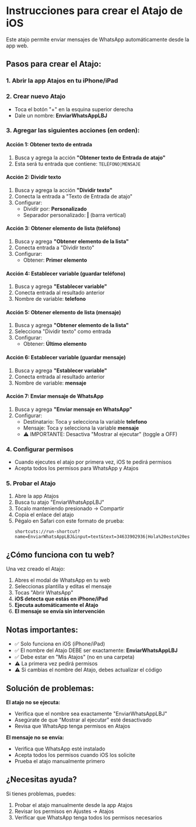 # Instrucciones para crear el Atajo de iOS

Este atajo permite enviar mensajes de WhatsApp automáticamente desde la app web.

## Pasos para crear el Atajo:

### 1. Abrir la app Atajos en tu iPhone/iPad

### 2. Crear nuevo Atajo
- Toca el botón "+" en la esquina superior derecha
- Dale un nombre: **EnviarWhatsAppLBJ**

### 3. Agregar las siguientes acciones (en orden):

#### Acción 1: Obtener texto de entrada
1. Busca y agrega la acción **"Obtener texto de Entrada de atajo"**
2. Esta será tu entrada que contiene: `TELÉFONO|MENSAJE`

#### Acción 2: Dividir texto
1. Busca y agrega la acción **"Dividir texto"**
2. Conecta la entrada a "Texto de Entrada de atajo"
3. Configurar:
   - Dividir por: **Personalizado**
   - Separador personalizado: **|** (barra vertical)

#### Acción 3: Obtener elemento de lista (teléfono)
1. Busca y agrega **"Obtener elemento de la lista"**
2. Conecta entrada a "Dividir texto"
3. Configurar:
   - Obtener: **Primer elemento**

#### Acción 4: Establecer variable (guardar teléfono)
1. Busca y agrega **"Establecer variable"**
2. Conecta entrada al resultado anterior
3. Nombre de variable: **telefono**

#### Acción 5: Obtener elemento de lista (mensaje)
1. Busca y agrega **"Obtener elemento de la lista"**
2. Selecciona "Dividir texto" como entrada
3. Configurar:
   - Obtener: **Último elemento**

#### Acción 6: Establecer variable (guardar mensaje)
1. Busca y agrega **"Establecer variable"**
2. Conecta entrada al resultado anterior
3. Nombre de variable: **mensaje**

#### Acción 7: Enviar mensaje de WhatsApp
1. Busca y agrega **"Enviar mensaje en WhatsApp"**
2. Configurar:
   - Destinatario: Toca y selecciona la variable **telefono**
   - Mensaje: Toca y selecciona la variable **mensaje**
   - ⚠️ IMPORTANTE: Desactiva "Mostrar al ejecutar" (toggle a OFF)

### 4. Configurar permisos
- Cuando ejecutes el atajo por primera vez, iOS te pedirá permisos
- Acepta todos los permisos para WhatsApp y Atajos

### 5. Probar el Atajo
1. Abre la app Atajos
2. Busca tu atajo "EnviarWhatsAppLBJ"
3. Tócalo manteniendo presionado → Compartir
4. Copia el enlace del atajo
5. Pégalo en Safari con este formato de prueba:
   ```
   shortcuts://run-shortcut?name=EnviarWhatsAppLBJ&input=text&text=34633902936|Hola%20esto%20es%20una%20prueba
   ```

## ¿Cómo funciona con tu web?

Una vez creado el Atajo:

1. Abres el modal de WhatsApp en tu web
2. Seleccionas plantilla y editas el mensaje
3. Tocas "Abrir WhatsApp"
4. **iOS detecta que estás en iPhone/iPad**
5. **Ejecuta automáticamente el Atajo**
6. **El mensaje se envía sin intervención**

## Notas importantes:

- ✅ Solo funciona en iOS (iPhone/iPad)
- ✅ El nombre del Atajo DEBE ser exactamente: **EnviarWhatsAppLBJ**
- ✅ Debe estar en "Mis Atajos" (no en una carpeta)
- ⚠️ La primera vez pedirá permisos
- ⚠️ Si cambias el nombre del Atajo, debes actualizar el código

## Solución de problemas:

**El atajo no se ejecuta:**
- Verifica que el nombre sea exactamente "EnviarWhatsAppLBJ"
- Asegúrate de que "Mostrar al ejecutar" esté desactivado
- Revisa que WhatsApp tenga permisos en Atajos

**El mensaje no se envía:**
- Verifica que WhatsApp esté instalado
- Acepta todos los permisos cuando iOS los solicite
- Prueba el atajo manualmente primero

## ¿Necesitas ayuda?

Si tienes problemas, puedes:
1. Probar el atajo manualmente desde la app Atajos
2. Revisar los permisos en Ajustes → Atajos
3. Verificar que WhatsApp tenga todos los permisos necesarios
